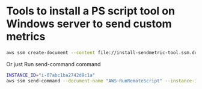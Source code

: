 # Tools to install a PS script tool on Windows server to send custom metrics

```bash
aws ssm create-document --content file://install-sendmetric-tool.ssm.document.json --name "SetupSendMetricsTool" --document-type "Command" --region us-west-02
```
Or just Run send-command command
```bash
INSTANCE_ID="i-07abc1ba2742d9c1a"
aws ssm send-command --document-name "AWS-RunRemoteScript" --instance-ids "$INSTANCE_ID" --parameters '{"sourceType":["GitHub"],"sourceInfo":["{\"owner\":\"TanAlex\", \"repository\":\"aws-ssm-powershell-cloudwatch-alarm\", \"path\": \"c:\\OnicaTools"}"],"commandLine":["powershell Add-ScheduleTask.ps1"]}' --region us-west-02
```
